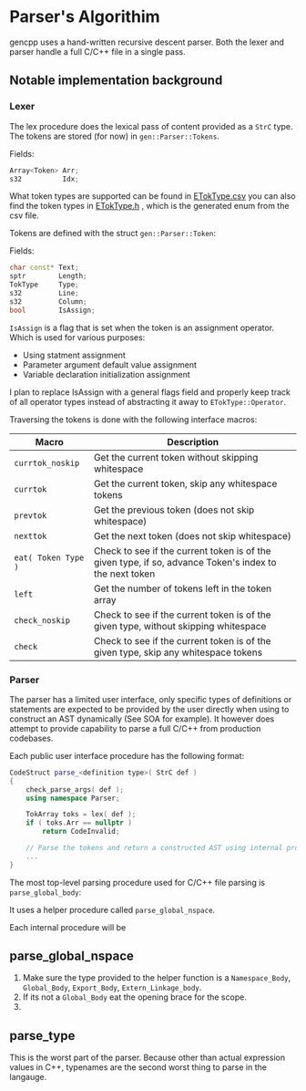 # Parser's Algorithim

gencpp uses a hand-written recursive descent parser. Both the lexer and parser handle a full C/C++ file in a single pass.

## Notable implementation background

### Lexer

The lex procedure does the lexical pass of content provided as a `StrC` type.
The tokens are stored (for now) in `gen::Parser::Tokens`.

Fields:
```cpp
Array<Token> Arr;
s32          Idx;
```


What token types are supported can be found in [ETokType.csv](../project/enums/ETokType.csv) you can also find the token types in [ETokType.h](../project/components/gen/etoktype.cpp) , which is the generated enum from the csv file.

Tokens are defined with the struct `gen::Parser::Token`:

Fields:
```cpp
char const* Text;
sptr        Length;
TokType     Type;
s32         Line;
s32         Column;
bool 	    IsAssign;
```

`IsAssign` is a flag that is set when the token is an assignment operator. Which is used for various purposes:

* Using statment assignment
* Parameter argument default value assignment
* Variable declaration initialization assignment

I plan to replace IsAssign with a general flags field and properly keep track of all operator types instead of abstracting it away to `ETokType::Operator`.

Traversing the tokens is done with the following interface macros:

| Macro | Description |
| --- | --- |
| `currtok_noskip` | Get the current token without skipping whitespace |
| `currtok` | Get the current token, skip any whitespace tokens |
| `prevtok` | Get the previous token (does not skip whitespace) |
| `nexttok` | Get the next token (does not skip whitespace) |
| `eat( Token Type )` | Check to see if the current token is of the given type, if so, advance Token's index to the next token |
| `left` | Get the number of tokens left in the token array |
| `check_noskip` | Check to see if the current token is of the given type, without skipping whitespace |
| `check` | Check to see if the current token is of the given type, skip any whitespace tokens |

### Parser

The parser has a limited user interface, only specific types of definitions or statements are expected to be provided by the user directly when using to construct an AST dynamically (See SOA for example). It however does attempt to provide capability to parse a full C/C++ from production codebases. 

Each public user interface procedure has the following format:

```cpp
CodeStruct parse_<definition type>( StrC def )
{
    check_parse_args( def );
    using namespace Parser;

    TokArray toks = lex( def );
    if ( toks.Arr == nullptr )
        return CodeInvalid;

    // Parse the tokens and return a constructed AST using internal procedures
    ...
}
```

The most top-level parsing procedure used for C/C++ file parsing is `parse_global_body`:

It uses a helper procedure called `parse_global_nspace`.

Each internal procedure will be 

## parse_global_nspace

1. Make sure the type provided to the helper function is a `Namespace_Body`, `Global_Body`, `Export_Body`, `Extern_Linkage_body`.
2. If its not a `Global_Body` eat the opening brace for the scope.
3. 


## parse_type

This is the worst part of the parser. Because other than actual expression values in C++, typenames are the second worst thing to parse in the langauge.

